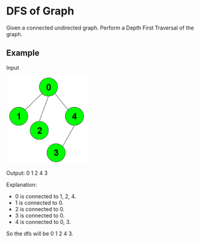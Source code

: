 # DFS of Graph
Given a connected undirected graph. Perform a Depth First Traversal of the graph.

## Example
Input

<img src="./graph.png">

Output: 0 1 2 4 3

Explanation: 
- 0 is connected to 1, 2, 4.
- 1 is connected to 0.
- 2 is connected to 0.
- 3 is connected to 0.
- 4 is connected to 0, 3.
  
So the dfs will be 0 1 2 4 3.